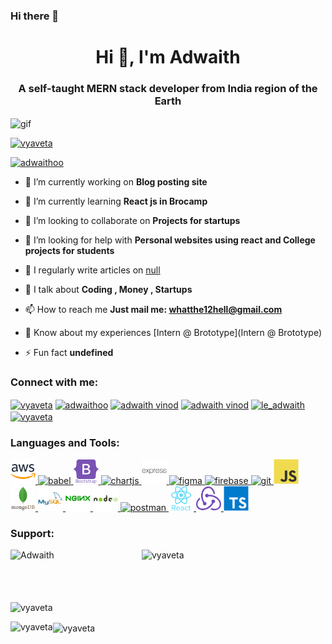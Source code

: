 ### Hi there 👋

<h1 align="center">Hi 👋, I'm Adwaith</h1>
<h3 align="center">A self-taught MERN stack developer from India region of the Earth</h3>

<img align='center' width='350' src='https://media.tenor.com/-UygBh3nnfEAAAAC/coding.gif' alt='gif' />

<p align="left"> <a href="https://github.com/ryo-ma/github-profile-trophy"><img src="https://github-profile-trophy.vercel.app/?username=vyaveta" alt="vyaveta" /></a> </p>

<p align="left"> <a href="https://twitter.com/adwaithoo" target="blank"><img src="https://img.shields.io/twitter/follow/adwaithoo?logo=twitter&style=for-the-badge" alt="adwaithoo" /></a> </p>

- 🔭 I’m currently working on **Blog posting site**

- 🌱 I’m currently learning **React js in Brocamp**

- 👯 I’m looking to collaborate on **Projects for startups**

- 🤝 I’m looking for help with **Personal websites using react and College projects for students**

- 📝 I regularly write articles on [null](null)

- 💬 I talk about **Coding , Money , Startups**

- 📫 How to reach me **Just mail me: whatthe12hell@gmail.com**

- 📄 Know about my experiences [Intern @ Brototype](Intern @ Brototype)

- ⚡ Fun fact **undefined**

<h3 align="left">Connect with me:</h3>
<p align="left">
<a href="https://codepen.io/vyaveta" target="blank"><img align="center" src="https://raw.githubusercontent.com/rahuldkjain/github-profile-readme-generator/master/src/images/icons/Social/codepen.svg" alt="vyaveta" height="30" width="40" /></a>
<a href="https://twitter.com/adwaithoo" target="blank"><img align="center" src="https://raw.githubusercontent.com/rahuldkjain/github-profile-readme-generator/master/src/images/icons/Social/twitter.svg" alt="adwaithoo" height="30" width="40" /></a>
<a href="https://linkedin.com/in/adwaith vinod" target="blank"><img align="center" src="https://raw.githubusercontent.com/rahuldkjain/github-profile-readme-generator/master/src/images/icons/Social/linked-in-alt.svg" alt="adwaith vinod" height="30" width="40" /></a>
<a href="https://fb.com/adwaith vinod" target="blank"><img align="center" src="https://raw.githubusercontent.com/rahuldkjain/github-profile-readme-generator/master/src/images/icons/Social/facebook.svg" alt="adwaith vinod" height="30" width="40" /></a>
<a href="https://instagram.com/le_adwaith" target="blank"><img align="center" src="https://raw.githubusercontent.com/rahuldkjain/github-profile-readme-generator/master/src/images/icons/Social/instagram.svg" alt="le_adwaith" height="30" width="40" /></a>
<a href="https://www.leetcode.com/vyaveta" target="blank"><img align="center" src="https://raw.githubusercontent.com/rahuldkjain/github-profile-readme-generator/master/src/images/icons/Social/leet-code.svg" alt="vyaveta" height="30" width="40" /></a>
</p>

<h3 align="left">Languages and Tools:</h3>
<p align="left"> <a href="https://aws.amazon.com" target="_blank" rel="noreferrer"> <img src="https://raw.githubusercontent.com/devicons/devicon/master/icons/amazonwebservices/amazonwebservices-original-wordmark.svg" alt="aws" width="40" height="40"/> </a> <a href="https://babeljs.io/" target="_blank" rel="noreferrer"> <img src="https://www.vectorlogo.zone/logos/babeljs/babeljs-icon.svg" alt="babel" width="40" height="40"/> </a> <a href="https://getbootstrap.com" target="_blank" rel="noreferrer"> <img src="https://raw.githubusercontent.com/devicons/devicon/master/icons/bootstrap/bootstrap-plain-wordmark.svg" alt="bootstrap" width="40" height="40"/> </a> <a href="https://www.chartjs.org" target="_blank" rel="noreferrer"> <img src="https://www.chartjs.org/media/logo-title.svg" alt="chartjs" width="40" height="40"/> </a> <a href="https://expressjs.com" target="_blank" rel="noreferrer"> <img src="https://raw.githubusercontent.com/devicons/devicon/master/icons/express/express-original-wordmark.svg" alt="express" width="40" height="40"/> </a> <a href="https://www.figma.com/" target="_blank" rel="noreferrer"> <img src="https://www.vectorlogo.zone/logos/figma/figma-icon.svg" alt="figma" width="40" height="40"/> </a> <a href="https://firebase.google.com/" target="_blank" rel="noreferrer"> <img src="https://www.vectorlogo.zone/logos/firebase/firebase-icon.svg" alt="firebase" width="40" height="40"/> </a> <a href="https://git-scm.com/" target="_blank" rel="noreferrer"> <img src="https://www.vectorlogo.zone/logos/git-scm/git-scm-icon.svg" alt="git" width="40" height="40"/> </a> <a href="https://developer.mozilla.org/en-US/docs/Web/JavaScript" target="_blank" rel="noreferrer"> <img src="https://raw.githubusercontent.com/devicons/devicon/master/icons/javascript/javascript-original.svg" alt="javascript" width="40" height="40"/> </a> <a href="https://www.mongodb.com/" target="_blank" rel="noreferrer"> <img src="https://raw.githubusercontent.com/devicons/devicon/master/icons/mongodb/mongodb-original-wordmark.svg" alt="mongodb" width="40" height="40"/> </a> <a href="https://www.mysql.com/" target="_blank" rel="noreferrer"> <img src="https://raw.githubusercontent.com/devicons/devicon/master/icons/mysql/mysql-original-wordmark.svg" alt="mysql" width="40" height="40"/> </a> <a href="https://www.nginx.com" target="_blank" rel="noreferrer"> <img src="https://raw.githubusercontent.com/devicons/devicon/master/icons/nginx/nginx-original.svg" alt="nginx" width="40" height="40"/> </a> <a href="https://nodejs.org" target="_blank" rel="noreferrer"> <img src="https://raw.githubusercontent.com/devicons/devicon/master/icons/nodejs/nodejs-original-wordmark.svg" alt="nodejs" width="40" height="40"/> </a> <a href="https://postman.com" target="_blank" rel="noreferrer"> <img src="https://www.vectorlogo.zone/logos/getpostman/getpostman-icon.svg" alt="postman" width="40" height="40"/> </a> <a href="https://reactjs.org/" target="_blank" rel="noreferrer"> <img src="https://raw.githubusercontent.com/devicons/devicon/master/icons/react/react-original-wordmark.svg" alt="react" width="40" height="40"/> </a> <a href="https://redux.js.org" target="_blank" rel="noreferrer"> <img src="https://raw.githubusercontent.com/devicons/devicon/master/icons/redux/redux-original.svg" alt="redux" width="40" height="40"/> </a> <a href="https://www.typescriptlang.org/" target="_blank" rel="noreferrer"> <img src="https://raw.githubusercontent.com/devicons/devicon/master/icons/typescript/typescript-original.svg" alt="typescript" width="40" height="40"/> </a> </p>

<h3 align="left">Support:</h3>
<p><a href="https://www.buymeacoffee.com/Adwaith"> <img align="left" src="https://cdn.buymeacoffee.com/buttons/v2/default-yellow.png" height="50" width="210" alt="Adwaith" /></a><a href="https://ko-fi.com/vyaveta"> <img align="left" src="https://cdn.ko-fi.com/cdn/kofi3.png?v=3" height="50" width="210" alt="vyaveta" /></a></p><br><br><br><br>

<p><img align="center" src="https://github-readme-stats.vercel.app/api/top-langs?username=vyaveta&show_icons=true&locale=en&layout=compact" alt="vyaveta" /></p>

<p><img align="left" src="https://github-readme-stats.vercel.app/api?username=vyaveta&show_icons=true&locale=en" alt="vyaveta" /></p>

<p><img align="center" src="https://github-readme-streak-stats.herokuapp.com/?user=vyaveta&" alt="vyaveta" /></p>
